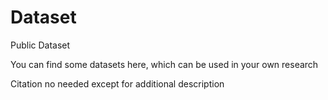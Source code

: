 # Dataset
Public Dataset 

You can find some datasets here, which can be used in your own research

Citation no needed except for additional description
